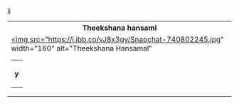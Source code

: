  jj<table></th><th>Theekshana hansaml</th></tr><tr><td><a href="https://github.com/Theekshanahansamal2007/theekshanait"><img src="https://i.ibb.co/vJ8x3gy/Snapchat-740802245.jpg" width="160" alt="Theekshana Hansamal"<table></th><th>







y
